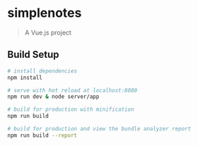 # simplenotes

> A Vue.js project

## Build Setup

``` bash
# install dependencies
npm install

# serve with hot reload at localhost:8080
npm run dev & node server/app

# build for production with minification
npm run build

# build for production and view the bundle analyzer report
npm run build --report